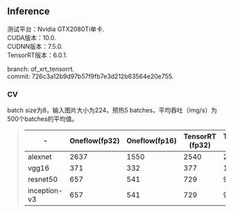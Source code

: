 ## Inference

测试平台：Nvidia GTX2080Ti单卡.  
CUDA版本：10.0.  
CUDNN版本：7.5.0.   
TensorRT版本：6.0.1.  

branch: of_xrt_tensorrt.  
commit: 726c3a12b9d97b57f9fb7e3d212b63564e20e755.  

### CV
batch size为8，输入图片大小为224，预热5 batches，平均吞吐（img/s）为500个batches的平均值。

>| -            | Oneflow(fp32) | Oneflow(fp16) | TensorRT (fp32) | TensorRT (fp16) | TensorRT (int8) |
>| ------------ | ------------- | ------------- | --------------- | --------------- | --------------- |
>| alexnet      | 2637          | 1550          | 2540            | 2759            |                 |
>| vgg16        | 371           | 332           | 377             | 1124            |                 |
>| resnet50     | 657           | 541           | 729             | 940             |                 |
>| inception-v3 | 657           | 541           | 729             | 940             |                 |
